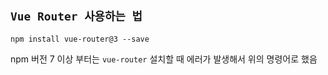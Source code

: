 ## `Vue Router 사용하는 법`

```
npm install vue-router@3 --save
```

npm 버전 7 이상 부터는 `vue-router` 설치할 때 에러가 발생해서 위의 명령어로 했음

<br>

